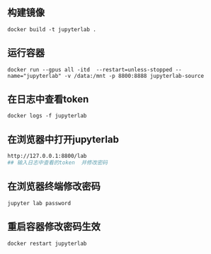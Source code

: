 ## 构建镜像
```
docker build -t jupyterlab .
```

## 运行容器
```
docker run --gpus all -itd  --restart=unless-stopped --name="jupyterlab" -v /data:/mnt -p 8800:8888 jupyterlab-source
```

## 在日志中查看token

```
docker logs -f jupyterlab
```

## 在浏览器中打开jupyterlab 
```bash
http://127.0.0.1:8800/lab
## 输入日志中查看的token  并修改密码 
```

## 在浏览器终端修改密码
```
jupyter lab password
```
## 重启容器修改密码生效
```
docker restart jupyterlab
```

